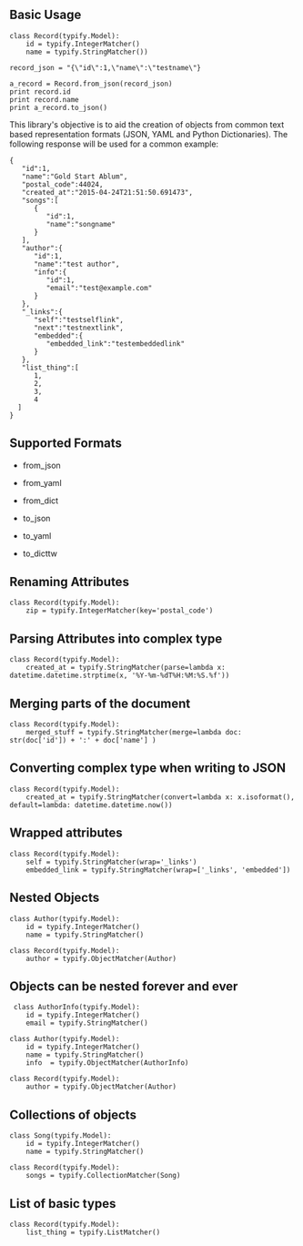 Basic Usage
----
    class Record(typify.Model):                                                                                                                                                                    
        id = typify.IntegerMatcher()                                                                                                                                                               
        name = typify.StringMatcher())  

    record_json = "{\"id\":1,\"name\":\"testname\"}
    
    a_record = Record.from_json(record_json)
    print record.id
    print record.name
    print a_record.to_json()

This library's objective is to aid the creation of objects from common text based representation formats (JSON, YAML and Python Dictionaries).
The following response will be used for a common example: 

    {
       "id":1,
       "name":"Gold Start Ablum",
       "postal_code":44024,
       "created_at":"2015-04-24T21:51:50.691473",
       "songs":[
          {
             "id":1,
             "name":"songname"
          }
       ],
       "author":{
          "id":1,
          "name":"test author",
          "info":{
             "id":1,
             "email":"test@example.com"
          }
       },
       "_links":{
          "self":"testselflink",
          "next":"testnextlink",
          "embedded":{
             "embedded_link":"testembeddedlink"
          }
       },
       "list_thing":[
          1,
          2,
          3,
          4
      ]
    }
    
    
Supported Formats
---
* from_json
* from_yaml
* from_dict

* to_json
* to_yaml
* to_dicttw

    
    
Renaming Attributes
---
    class Record(typify.Model):
        zip = typify.IntegerMatcher(key='postal_code')
        
Parsing Attributes into complex type
---
    class Record(typify.Model):
        created_at = typify.StringMatcher(parse=lambda x: datetime.datetime.strptime(x, '%Y-%m-%dT%H:%M:%S.%f'))

Merging parts of the document
---
    class Record(typify.Model):
        merged_stuff = typify.StringMatcher(merge=lambda doc: str(doc['id']) + ':' + doc['name'] )
        
Converting complex type when writing to JSON
---
    class Record(typify.Model):
        created_at = typify.StringMatcher(convert=lambda x: x.isoformat(), default=lambda: datetime.datetime.now())
        
Wrapped attributes
---
    class Record(typify.Model):
        self = typify.StringMatcher(wrap='_links')
        embedded_link = typify.StringMatcher(wrap=['_links', 'embedded'])
        
Nested Objects
---

    class Author(typify.Model):                                                                                                                                                                    
        id = typify.IntegerMatcher()                                                                                                                                                               
        name = typify.StringMatcher()
        
    class Record(typify.Model): 
        author = typify.ObjectMatcher(Author)
        
Objects can be nested forever and ever
---
     class AuthorInfo(typify.Model):                                                                                                                                                                
        id = typify.IntegerMatcher()                                                                                                                                                               
        email = typify.StringMatcher()  
   
    class Author(typify.Model):                                                                                                                                                                    
        id = typify.IntegerMatcher()                                                                                                                                                               
        name = typify.StringMatcher()
        info  = typify.ObjectMatcher(AuthorInfo)
        
    class Record(typify.Model): 
        author = typify.ObjectMatcher(Author)
        
Collections of objects
---
    class Song(typify.Model):                                                                                                                                                                      
        id = typify.IntegerMatcher()                                                                                                                                                               
        name = typify.StringMatcher() 
    
    class Record(typify.Model): 
        songs = typify.CollectionMatcher(Song)
        
List of basic types
---
    class Record(typify.Model): 
        list_thing = typify.ListMatcher()
